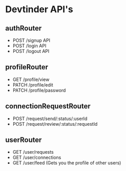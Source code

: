 # Devtinder API's

## authRouter
- POST /signup API
- POST /login API
- POST /logout API

## profileRouter
- GET  /profile/view
- PATCH /profile/edit
- PATCH /profile/password

## connectionRequestRouter
- POST /request/send/:status/:userId
- POST /request/review/:status/:requestId

## userRouter
- GET /user/requests
- GET /user/connections
- GET /user/feed (Gets you the profile of other users)